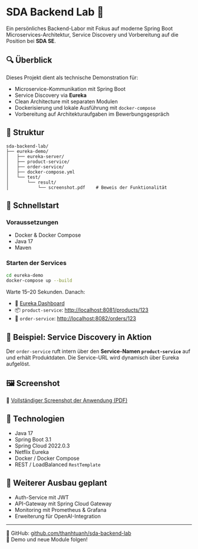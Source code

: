 # SDA Backend Lab 🧪

Ein persönliches Backend-Labor mit Fokus auf moderne Spring Boot Microservices-Architektur, Service Discovery und Vorbereitung auf die Position bei **SDA SE**.

## 🔍 Überblick

Dieses Projekt dient als technische Demonstration für:
- Microservice-Kommunikation mit Spring Boot
- Service Discovery via **Eureka**
- Clean Architecture mit separaten Modulen
- Dockerisierung und lokale Ausführung mit `docker-compose`
- Vorbereitung auf Architekturaufgaben im Bewerbungsgespräch

## 📁 Struktur

```
sda-backend-lab/
├── eureka-demo/
│   ├── eureka-server/
│   ├── product-service/
│   ├── order-service/
│   ├── docker-compose.yml
│   └── test/
│       └── result/
│           └── screenshot.pdf    # Beweis der Funktionalität
```

## 🚀 Schnellstart

### Voraussetzungen

- Docker & Docker Compose
- Java 17
- Maven

### Starten der Services

```bash
cd eureka-demo
docker-compose up --build
```

Warte 15–20 Sekunden. Danach:

- 🔗 [Eureka Dashboard](http://localhost:8761)
- 📦 `product-service`: [http://localhost:8081/products/123](http://localhost:8081/products/123)
- 🧾 `order-service`: [http://localhost:8082/orders/123](http://localhost:8082/orders/123)

## 🧭 Beispiel: Service Discovery in Aktion

Der `order-service` ruft intern über den **Service-Namen `product-service`** auf und erhält Produktdaten. Die Service-URL wird dynamisch über Eureka aufgelöst.

## 🖼️ Screenshot

📄 [Vollständiger Screenshot der Anwendung (PDF)](./eureka-demo/test/result/screenshoot.pdf)

## 🧩 Technologien

- Java 17
- Spring Boot 3.1
- Spring Cloud 2022.0.3
- Netflix Eureka
- Docker / Docker Compose
- REST / LoadBalanced `RestTemplate`

## 🔧 Weiterer Ausbau geplant

- Auth-Service mit JWT
- API-Gateway mit Spring Cloud Gateway
- Monitoring mit Prometheus & Grafana
- Erweiterung für OpenAI-Integration

---

📁 GitHub: [github.com/thanhtuanh/sda-backend-lab](https://github.com/thanhtuanh/sda-backend-lab)  
🔗 Demo und neue Module folgen!
